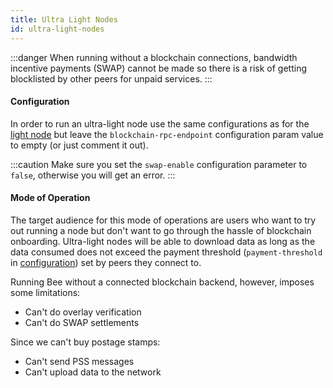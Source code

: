 ```yaml
---
title: Ultra Light Nodes
id: ultra-light-nodes
---
```


:::danger
When running without a blockchain connections, bandwidth incentive payments (SWAP) cannot be made so there is a risk of getting blocklisted by other peers for unpaid services.
:::

#### Configuration

In order to run an ultra-light node use the same configurations as for the [light node](/docs/bee/working-with-bee/light-nodes) but leave the `blockchain-rpc-endpoint` configuration param value to empty (or just comment it out).

:::caution
Make sure you set the `swap-enable` configuration parameter to `false`, otherwise you will get an error.
:::

#### Mode of Operation

The target audience for this mode of operations are users who want to try out running a node but don't
want to go through the hassle of blockchain onboarding. Ultra-light nodes will be able to download data as long as the data consumed does not exceed the payment threshold (`payment-threshold` in [configuration](/docs/bee/working-with-bee/configuration)) set by peers they connect to.

Running Bee without a connected blockchain backend, however, imposes some limitations:

- Can't do overlay verification
- Can't do SWAP settlements

Since we can't buy postage stamps:

- Can't send PSS messages
- Can't upload data to the network

